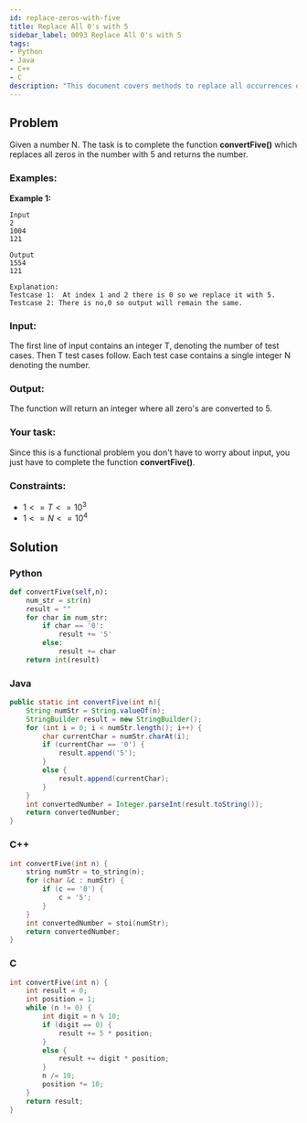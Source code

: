 ```yaml
---
id: replace-zeros-with-five
title: Replace All 0's with 5
sidebar_label: 0093 Replace All 0's with 5
tags:
- Python
- Java
- C++
- C
description: "This document covers methods to replace all occurrences of the digit 0 with the digit 5 in a given number in various programming languages."
---
```


## Problem

Given a number N. The task is to complete the function **convertFive()** which replaces all zeros in the number with 5 and returns the number.

### Examples:

**Example 1:**

```
Input
2
1004
121

Output
1554
121

Explanation:
Testcase 1:  At index 1 and 2 there is 0 so we replace it with 5.
Testcase 2: There is no,0 so output will remain the same.
```

### Input:

The first line of input contains an integer T, denoting the number of test cases. Then T test cases follow.
Each test case contains a single integer N denoting the number.

### Output:

The function will return an integer where all zero's are converted to 5.

### Your task:

Since this is a functional problem you don't have to worry about input, you just have to complete the function **convertFive()**.

### Constraints:

- $1 <= T <= 10^3$
- $1 <= N <= 10^4$

## Solution

### Python

```python
def convertFive(self,n):
    num_str = str(n)
    result = ""
    for char in num_str:
        if char == '0':
            result += '5'
        else:
            result += char
    return int(result)
```

### Java

```java
public static int convertFive(int n){
    String numStr = String.valueOf(n);
    StringBuilder result = new StringBuilder();
    for (int i = 0; i < numStr.length(); i++) {
        char currentChar = numStr.charAt(i);
        if (currentChar == '0') {
            result.append('5');
        }
        else {
            result.append(currentChar);
        }
    }
    int convertedNumber = Integer.parseInt(result.toString());
    return convertedNumber;
}
```

### C++

```cpp
int convertFive(int n) {
    string numStr = to_string(n);
    for (char &c : numStr) {
        if (c == '0') {
            c = '5';
        }
    }
    int convertedNumber = stoi(numStr);
    return convertedNumber;
}
```

### C

```c
int convertFive(int n) {
    int result = 0;
    int position = 1;
    while (n != 0) {
        int digit = n % 10;
        if (digit == 0) {
            result += 5 * position;
        }
        else {
            result += digit * position;
        }
        n /= 10;
        position *= 10;
    }
    return result;
}
```
